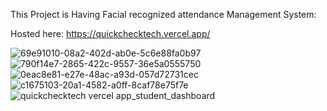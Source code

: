 This Project is Having Facial recognized attendance Management System: 


Hosted here: https://quickchecktech.vercel.app/


![69e91010-08a2-402d-ab0e-5c6e88fa0b97](https://user-images.githubusercontent.com/58821506/229360084-f40f3168-65b0-4d5b-bff9-ffb6b572b22e.jpg)
![790f14e7-2865-422c-9557-36e5a0555750](https://user-images.githubusercontent.com/58821506/229360095-93c29bb6-6c8b-4217-8157-c0ae2c779814.jpg)
![0eac8e81-e27e-48ac-a93d-057d72731cec](https://user-images.githubusercontent.com/58821506/229360097-d3ba7d45-be31-4df2-8683-58a1615b5e07.jpg)
![c1675103-20a1-4582-a0ff-8caf78e75f7e](https://user-images.githubusercontent.com/58821506/229360105-c616f390-7f79-44c1-92fe-19abdac1b6f8.jpg)
![quickchecktech vercel app_student_dashboard](https://user-images.githubusercontent.com/58821506/229360359-3271e580-fc8f-42e0-b663-c5d6b8918e99.png)
